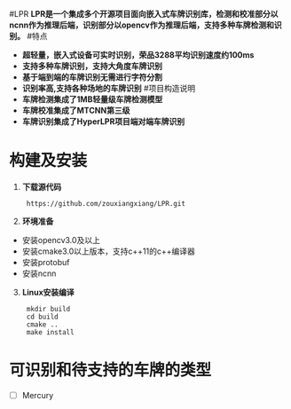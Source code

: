 #LPR
**LPR是一个集成多个开源项目面向嵌入式车牌识别库，检测和校准部分以ncnn作为推理后端，识别部分以opencv作为推理后端，支持多种车牌检测和识别。**
#特点
- **超轻量，嵌入式设备可实时识别，荣品3288平均识别速度约100ms**
- **支持多种车牌识别，支持大角度车牌识别**
- **基于端到端的车牌识别无需进行字符分割**
- **识别率高,支持各种场地的车牌识别**
#项目构造说明
- **车牌检测集成了1MB轻量级车牌检测模型**
- **车牌校准集成了MTCNN第三级**
- **车牌识别集成了HyperLPR项目端对端车牌识别**
# 构建及安装
1. **下载源代码**
  
        https://github.com/zouxiangxiang/LPR.git

2.  **环境准备**    
  - 安装opencv3.0及以上
  - 安装cmake3.0以上版本，支持c++11的c++编译器
  - 安装protobuf
  - 安装ncnn

3. **Linux安装编译** 
       
        mkdir build
        cd build
        cmake ..
        make install

# 可识别和待支持的车牌的类型
  
- [ ] Mercury
 
 
  
    
   